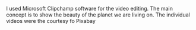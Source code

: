 I used Microsoft Clipchamp software for the video editing.
The main concept is to show the beauty of the planet we are living on.
The individual videos were the courtesy fo Pixabay

